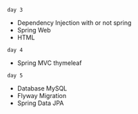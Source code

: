 `day 3`

- Dependency Injection with or not spring
- Spring Web
- HTML

`day 4`

- Spring MVC thymeleaf

`day 5`

- Database MySQL
- Flyway Migration
- Spring Data JPA